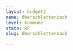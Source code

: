 ```yaml
---
layout: budget2
name: Oberschlettenbach
level: kommune
state: RP
slug: Oberschlettenbach

---
```




